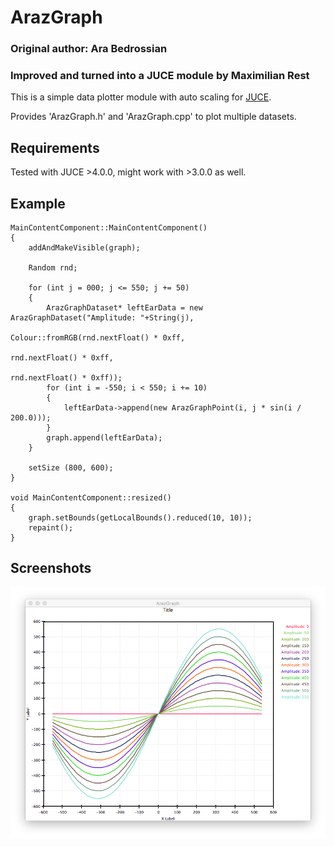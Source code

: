 # ArazGraph
### Original author: Ara Bedrossian
### Improved and turned into a JUCE module by Maximilian Rest

This is a simple data plotter module with auto scaling for [JUCE](https://github.com/julianstorer/JUCE).

Provides 'ArazGraph.h' and 'ArazGraph.cpp' to plot multiple datasets.

## Requirements

Tested with JUCE >4.0.0, might work with >3.0.0 as well.

## Example

```
MainContentComponent::MainContentComponent()
{
    addAndMakeVisible(graph);
    
    Random rnd;
    
    for (int j = 000; j <= 550; j += 50)
    {
        ArazGraphDataset* leftEarData = new ArazGraphDataset("Amplitude: "+String(j),
                                                             Colour::fromRGB(rnd.nextFloat() * 0xff,
                                                                             rnd.nextFloat() * 0xff,
                                                                             rnd.nextFloat() * 0xff));
        for (int i = -550; i < 550; i += 10)
        {
            leftEarData->append(new ArazGraphPoint(i, j * sin(i / 200.0)));
        }
        graph.append(leftEarData);
    }
    
    setSize (800, 600);
}

void MainContentComponent::resized()
{
    graph.setBounds(getLocalBounds().reduced(10, 10));
    repaint();
}
```

## Screenshots

![Screenshot](doc/Screenshot.png)

